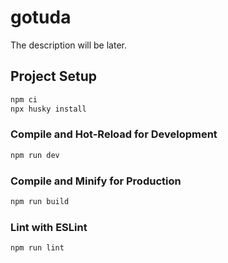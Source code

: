 # gotuda

The description will be later.


## Project Setup

```sh
npm ci
npx husky install
```

### Compile and Hot-Reload for Development

```sh
npm run dev
```

### Compile and Minify for Production

```sh
npm run build
```

### Lint with ESLint

```sh
npm run lint
```
